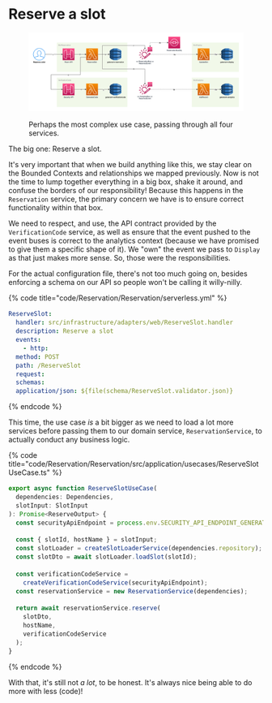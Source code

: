 # Reserve a slot

<figure><img src="../../../.gitbook/assets/Get-A-Room Solution 2.png" alt=""><figcaption><p>Perhaps the most complex use case, passing through all four services.</p></figcaption></figure>

The big one: Reserve a slot.

It's very important that when we build anything like this, we stay clear on the Bounded Contexts and relationships we mapped previously. Now is not the time to lump together everything in a big box, shake it around, and confuse the borders of our responsibility! Because this happens in the `Reservation` service, the primary concern we have is to ensure correct functionality within that box.

We need to respect, and use, the API contract provided by the `VerificationCode` service, as well as ensure that the event pushed to the event buses is correct to the analytics context (because we have promised to give them a specific shape of it). We "own" the event we pass to `Display` as that just makes more sense. So, those were the responsibilities.

For the actual configuration file, there's not too much going on, besides enforcing a schema on our API so people won't be calling it willy-nilly.

{% code title="code/Reservation/Reservation/serverless.yml" %}

```yaml
ReserveSlot:
  handler: src/infrastructure/adapters/web/ReserveSlot.handler
  description: Reserve a slot
  events:
    - http:
  method: POST
  path: /ReserveSlot
  request:
  schemas:
  application/json: ${file(schema/ReserveSlot.validator.json)}
```

{% endcode %}

This time, the use case _is_ a bit bigger as we need to load a lot more services before passing them to our domain service, `ReservationService`, to actually conduct any business logic.

{% code title="code/Reservation/Reservation/src/application/usecases/ReserveSlotUseCase.ts" %}

```typescript
export async function ReserveSlotUseCase(
  dependencies: Dependencies,
  slotInput: SlotInput
): Promise<ReserveOutput> {
  const securityApiEndpoint = process.env.SECURITY_API_ENDPOINT_GENERATE || "";

  const { slotId, hostName } = slotInput;
  const slotLoader = createSlotLoaderService(dependencies.repository);
  const slotDto = await slotLoader.loadSlot(slotId);

  const verificationCodeService =
    createVerificationCodeService(securityApiEndpoint);
  const reservationService = new ReservationService(dependencies);

  return await reservationService.reserve(
    slotDto,
    hostName,
    verificationCodeService
  );
}
```

{% endcode %}

With that, it's still not _a lot_, to be honest. It's always nice being able to do more with less (code)!
